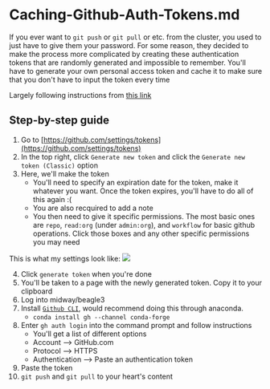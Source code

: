 # Caching-Github-Auth-Tokens.md

If you ever want to `git push` or `git pull` or etc. from the cluster, you used to just have to give them your password. For some reason, they decided to make the process more complicated by creating these authentication tokens that are randomly generated and impossible to remember. You'll have to generate your own personal access token and cache it to make sure that you don't have to input the token every time

Largely following instructions from [this link](https://docs.github.com/en/get-started/getting-started-with-git/about-remote-repositories)


Step-by-step guide
------------------

1. Go to [https://github.com/settings/tokens](https://github.com/settings/tokens)
2. In the top right, click `Generate new token` and click the `Generate new token (Classic)` option
3. Here, we'll make the token
	- You'll need to specify an expiration date for the token, make it whatever you want. Once the token expires, you'll have to do all of this again :( 
	- You are also recquired to add a note
	- You then need to give it specific permissions. The most basic ones are `repo`, `read:org` (under `admin:org`), and `workflow` for basic github operations. Click those boxes and any other specific permissions you may need

This is what my settings look like:
![](/img/github_auth_settings.png?raw=true)

4. Click `generate token` when you're done
5. You'll be taken to a page with the newly generated token. Copy it to your clipboard
6. Log into midway/beagle3 
7. Install [`Github CLI`](https://github.com/cli/cli#installation), would recommend doing this through anaconda.
	- `conda install gh --channel conda-forge`
8. Enter `gh auth login` into the command prompt and follow instructions
	- You'll get a list of different options
	- Account --> GitHub.com
	- Protocol --> HTTPS
	- Authentication --> Paste an authentication token
9. Paste the token
10. `git push` and `git pull` to your heart's content 



